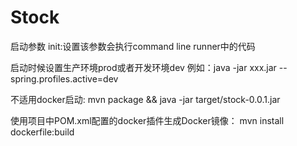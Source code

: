 # Stock

启动参数 init:设置该参数会执行command line runner中的代码

启动时候设置生产环境prod或者开发环境dev 例如：java -jar xxx.jar --spring.profiles.active=dev


不适用docker启动: 
mvn package && java -jar target/stock-0.0.1.jar

使用项目中POM.xml配置的docker插件生成Docker镜像：
mvn install dockerfile:build